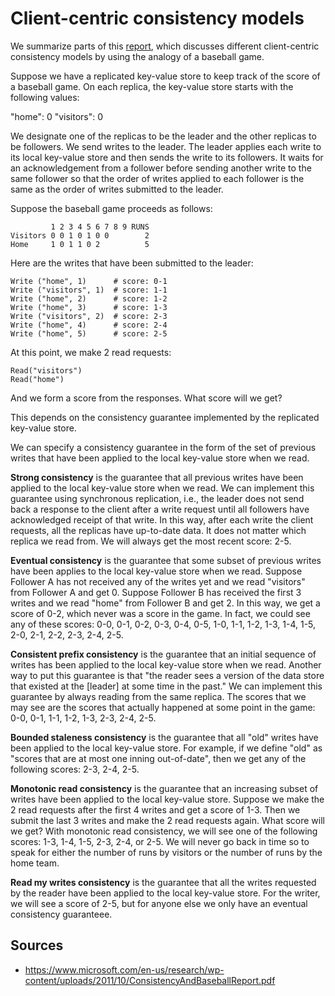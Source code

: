 # Client-centric consistency models

We summarize parts of this [report](https://www.microsoft.com/en-us/research/wp-content/uploads/2011/10/ConsistencyAndBaseballReport.pdf), which discusses different client-centric consistency models by using the analogy of a baseball game.

Suppose we have a replicated key-value store to keep track of the score of a baseball game. On each replica, the key-value store starts with the following values:

"home": 0
"visitors": 0

We designate one of the replicas to be the leader and the other replicas to be followers. We send writes to the leader. The leader applies each write to its local key-value store and then sends the write to its followers. It waits for an acknowledgement from a follower before sending another write to the same follower so that the order of writes applied to each follower is the same as the order of writes submitted to the leader.

Suppose the baseball game proceeds as follows:

```
         1 2 3 4 5 6 7 8 9 RUNS
Visitors 0 0 1 0 1 0 0        2
Home     1 0 1 1 0 2          5
```

Here are the writes that have been submitted to the leader:

```
Write ("home", 1)  	   # score: 0-1
Write ("visitors", 1)  # score: 1-1 
Write ("home", 2)      # score: 1-2
Write ("home", 3)      # score: 1-3
Write ("visitors", 2)  # score: 2-3
Write ("home", 4)      # score: 2-4
Write ("home", 5)      # score: 2-5
```

At this point, we make 2 read requests:

```
Read("visitors")
Read("home")
```

And we form a score from the responses. What score will we get?

This depends on the consistency guarantee implemented by the replicated key-value store.

We can specify a consistency guarantee in the form of the set of previous writes that have been applied to the local key-value store when we read.

**Strong consistency** is the guarantee that all previous writes have been applied to the local key-value store when we read. 
We can implement this guarantee using synchronous replication, i.e., the leader does not send back a response to the client after a write request until all followers have acknowledged receipt of that write. In this way, after each write the client requests, all the replicas have up-to-date data. It does not matter which replica we read from. We will always get the most recent score: 2-5.

**Eventual consistency** is the guarantee that some subset of previous writes have been applies to the local key-value store when we read. Suppose Follower A has not received any of the writes yet and we read "visitors" from Follower A and get 0. Suppose Follower B has received the first 3 writes and we read "home" from Follower B and get 2. In this way, we get a score of 0-2, which never was a score in the game. In fact, we could see any of these scores: 0-0, 0-1, 0-2, 0-3, 0-4, 0-5, 1-0, 1-1, 1-2, 1-3, 1-4, 1-5, 2-0, 2-1, 2-2, 2-3, 2-4, 2-5.

**Consistent prefix consistency** is the guarantee that an initial sequence of writes has been applied to the local key-value store when we read. Another way to put this guarantee is that "the reader sees a version of the data store that existed at the [leader] at some time in the past." We can implement this guarantee by always reading from the same replica. The scores that we may see are the scores that actually happened at some point in the game: 0-0, 0-1, 1-1, 1-2, 1-3, 2-3, 2-4, 2-5.

**Bounded staleness consistency** is the guarantee that all "old" writes have been applied to the local key-value store. For example, if we define "old" as "scores that are at most one inning out-of-date", then we get any of the following scores: 2-3, 2-4, 2-5.

**Monotonic read consistency** is the guarantee that an increasing subset of writes have been applied to the local key-value store. Suppose we make the 2 read requests after the first 4 writes and get a score of 1-3. Then we submit the last 3 writes and make the 2 read requests again. What score will we get? With monotonic read consistency, we will see one of the following scores: 1-3, 1-4, 1-5, 2-3, 2-4, or 2-5. We will never go back in time so to speak for either the number of runs by visitors or the number of runs by the home team.

**Read my writes consistency** is the guarantee that all the writes requested by the reader have been applied to the local key-value store. For the writer, we will see a score of 2-5, but for anyone else we only have an eventual consistency guaranteee.

## Sources

* https://www.microsoft.com/en-us/research/wp-content/uploads/2011/10/ConsistencyAndBaseballReport.pdf

